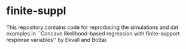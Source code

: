 # finite-suppl

This repository contains code for reproducing the simulations and dat examples in ``Concave likelihood-based regression with finite-support response variables'' by Ekvall and Bottai.
